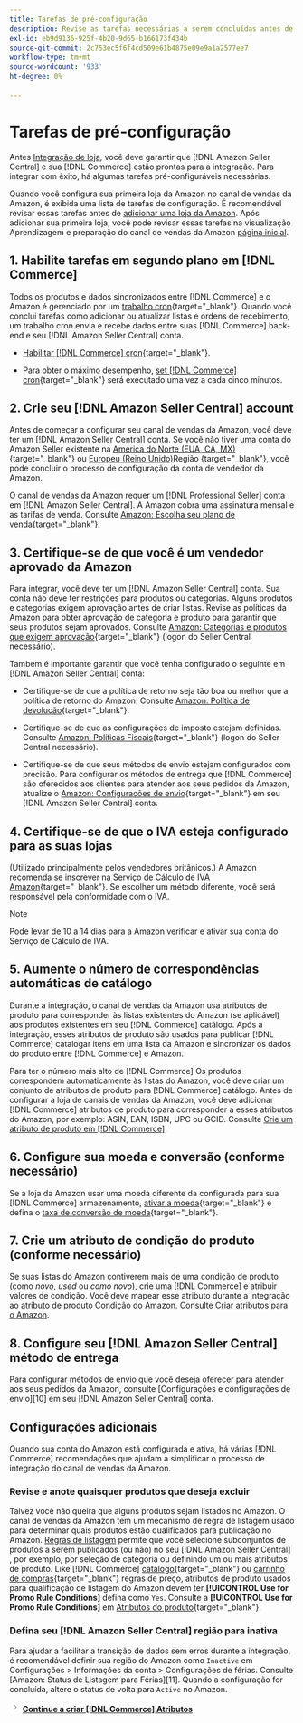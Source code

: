 ```yaml
---
title: Tarefas de pré-configuração
description: Revise as tarefas necessárias a serem concluídas antes de integrar sua loja de Adobe Commerce ou Magento Open Source no Amazon Sales Channel.
exl-id: eb9d9136-925f-4b20-9d65-b166173f434b
source-git-commit: 2c753ec5f6f4cd509e61b4875e09e9a1a2577ee7
workflow-type: tm+mt
source-wordcount: '933'
ht-degree: 0%

---
```


# Tarefas de pré-configuração

Antes [Integração de loja](./store-integration.md), você deve garantir que [!DNL Amazon Seller Central] e sua [!DNL Commerce] estão prontas para a integração. Para integrar com êxito, há algumas tarefas pré-configuráveis necessárias.

Quando você configura sua primeira loja da Amazon no canal de vendas da Amazon, é exibida uma lista de tarefas de configuração. É recomendável revisar essas tarefas antes de [adicionar uma loja da Amazon](./store-integration.md). Após adicionar sua primeira loja, você pode revisar essas tarefas na visualização Aprendizagem e preparação do canal de vendas da Amazon [página inicial](./amazon-sales-channel-home.md).

## 1. Habilite tarefas em segundo plano em [!DNL Commerce]

Todos os produtos e dados sincronizados entre [!DNL Commerce] e o Amazon é gerenciado por um [trabalho cron](https://docs.magento.com/user-guide/system/cron.html){target=&quot;_blank&quot;}. Quando você conclui tarefas como adicionar ou atualizar listas e ordens de recebimento, um trabalho cron envia e recebe dados entre suas [!DNL Commerce] back-end e seu [!DNL Amazon Seller Central] conta.

- [Habilitar [!DNL Commerce] cron](https://docs.magento.com/user-guide/system/cron.html){target=&quot;_blank&quot;}.

- Para obter o máximo desempenho, [set [!DNL Commerce] cron](https://docs.magento.com/user-guide/configuration/advanced/system.html){target=&quot;_blank&quot;} será executado uma vez a cada cinco minutos.

## 2. Crie seu [!DNL Amazon Seller Central] account

Antes de começar a configurar seu canal de vendas da Amazon, você deve ter um [!DNL Amazon Seller Central] conta. Se você não tiver uma conta do Amazon Seller existente na [América do Norte (EUA, CA, MX)](https://sell.amazon.com/){target=&quot;_blank&quot;} ou [Europeu (Reino Unido)](https://sell.amazon.co.uk/sell-online/beginners-guide)Região {target=&quot;_blank&quot;}, você pode concluir o processo de configuração da conta de vendedor da Amazon.

O canal de vendas da Amazon requer um [!DNL Professional Seller] conta em [!DNL Amazon Seller Central]. A Amazon cobra uma assinatura mensal e as tarifas de venda. Consulte [Amazon: Escolha seu plano de venda](https://sell.amazon.com/pricing.html){target=&quot;_blank&quot;}.

## 3. Certifique-se de que você é um vendedor aprovado da Amazon

Para integrar, você deve ter um [!DNL Amazon Seller Central] conta. Sua conta não deve ter restrições para produtos ou categorias. Alguns produtos e categorias exigem aprovação antes de criar listas. Revise as políticas da Amazon para obter aprovação de categoria e produto para garantir que seus produtos sejam aprovados. Consulte [Amazon: Categorias e produtos que exigem aprovação](https://sellercentral.amazon.com/gp/help/200333160){target=&quot;_blank&quot;} (logon do Seller Central necessário).

Também é importante garantir que você tenha configurado o seguinte em [!DNL Amazon Seller Central] conta:

- Certifique-se de que a política de retorno seja tão boa ou melhor que a política de retorno do Amazon. Consulte [Amazon: Política de devolução](https://www.amazon.com/gp/help/customer/display.html){target=&quot;_blank&quot;}.

- Certifique-se de que as configurações de imposto estejam definidas. Consulte [Amazon: Políticas Fiscais](https://sellercentral.amazon.com/gp/help/external/help.html){target=&quot;_blank&quot;} (logon do Seller Central necessário).

- Certifique-se de que seus métodos de envio estejam configurados com precisão. Para configurar os métodos de entrega que [!DNL Commerce] são oferecidos aos clientes para atender aos seus pedidos da Amazon, atualize o [Amazon: Configurações de envio](https://sellercentral.amazon.com/sbr/ref=xx_shipset_dnav_xx#shipping_templates){target=&quot;_blank&quot;} em seu [!DNL Amazon Seller Central] conta.

## 4. Certifique-se de que o IVA esteja configurado para as suas lojas

(Utilizado principalmente pelos vendedores britânicos.) A Amazon recomenda se inscrever na [Serviço de Cálculo de IVA Amazon](https://sell.amazon.co.uk/learn/vat-resources#vat-services-on-amazon){target=&quot;_blank&quot;}. Se escolher um método diferente, você será responsável pela conformidade com o IVA.

>[!NOTE]
>
>Pode levar de 10 a 14 dias para a Amazon verificar e ativar sua conta do Serviço de Cálculo de IVA.

## 5. Aumente o número de correspondências automáticas de catálogo

Durante a integração, o canal de vendas da Amazon usa atributos de produto para corresponder às listas existentes do Amazon (se aplicável) aos produtos existentes em seu [!DNL Commerce] catálogo. Após a integração, esses atributos de produto são usados para publicar [!DNL Commerce] catalogar itens em uma lista da Amazon e sincronizar os dados do produto entre [!DNL Commerce] e Amazon.

Para ter o número mais alto de [!DNL Commerce] Os produtos correspondem automaticamente às listas do Amazon, você deve criar um conjunto de atributos de produto para [!DNL Commerce] catálogo. Antes de configurar a loja de canais de vendas da Amazon, você deve adicionar [!DNL Commerce] atributos de produto para corresponder a esses atributos do Amazon, por exemplo: ASIN, EAN, ISBN, UPC ou GCID. Consulte [Crie um atributo de produto em [!DNL Commerce]](./ob-creating-magento-attributes.md).

## 6. Configure sua moeda e conversão (conforme necessário)

Se a loja da Amazon usar uma moeda diferente da configurada para sua [!DNL Commerce] armazenamento, [ativar a moeda](https://docs.magento.com/user-guide/configuration/general/currency-setup.html){target=&quot;_blank&quot;} e defina o [taxa de conversão de moeda](https://docs.magento.com/user-guide/stores/currency-update.html){target=&quot;_blank&quot;}.

## 7. Crie um atributo de condição do produto (conforme necessário)

Se suas listas do Amazon contiverem mais de uma condição de produto (como _novo_, _used_ ou _como novo_), crie uma [!DNL Commerce] e atribuir valores de condição. Você deve mapear esse atributo durante a integração ao atributo de produto Condição do Amazon. Consulte [Criar atributos para o Amazon](./ob-creating-magento-attributes.md).

## 8. Configure seu [!DNL Amazon Seller Central] método de entrega

Para configurar métodos de envio que você deseja oferecer para atender aos seus pedidos da Amazon, consulte [Configurações e configurações de envio][10] em seu [!DNL Amazon Seller Central] conta.

## Configurações adicionais

Quando sua conta do Amazon está configurada e ativa, há várias [!DNL Commerce] recomendações que ajudam a simplificar o processo de integração do canal de vendas da Amazon.

### Revise e anote quaisquer produtos que deseja excluir

Talvez você não queira que alguns produtos sejam listados no Amazon. O canal de vendas da Amazon tem um mecanismo de regra de listagem usado para determinar quais produtos estão qualificados para publicação no Amazon. [Regras de listagem](./listing-rules.md) permite que você selecione subconjuntos de produtos a serem publicados (ou não) no seu [!DNL Amazon Seller Central] , por exemplo, por seleção de categoria ou definindo um ou mais atributos de produto. Like [!DNL Commerce] [catálogo](https://docs.magento.com/user-guide/marketing/price-rules-catalog.html){target=&quot;_blank&quot;} ou [carrinho de compras](https://docs.magento.com/user-guide/marketing/price-rules-cart.html){target=&quot;_blank&quot;} regras de preço, atributos de produto usados para qualificação de listagem do Amazon devem ter **[!UICONTROL Use for Promo Rule Conditions]** defina como `Yes`. Consulte a **[!UICONTROL Use for Promo Rule Conditions]** em [Atributos do produto](https://docs.magento.com/user-guide/stores/attributes-product.html){target=&quot;_blank&quot;}.

### Defina seu [!DNL Amazon Seller Central] região para inativa

Para ajudar a facilitar a transição de dados sem erros durante a integração, é recomendável definir sua região do Amazon como `Inactive` em Configurações > Informações da conta > Configurações de férias. Consulte [Amazon: Status de Listagem para Férias][11]. Quando a configuração for concluída, altere o status de volta para `Active` no Amazon.

![Ícone Próximo](assets/btn-next.png) [**Continue a criar [!DNL Commerce] Atributos**](./ob-creating-magento-attributes.md)
